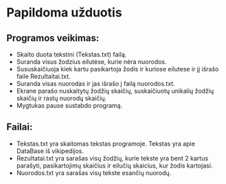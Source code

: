 # Papildoma užduotis

## Programos veikimas:
- Skaito duota tekstini (Tekstas.txt) failą.
- Suranda visus žodzius eilutėse, kurie nėra nuorodos.
- Sususkaičiuoja kiek kartu pasikartoja žodis ir kuriose eilutese ir jį išrašo faile Rezultaitai.txt.
- Suranda visas nuorodas ir jas išrašo į failą nuorodos.txt.
- Ekrane parašo nuskaitytų žodžių skaičių, suskaičiuotų unikalių žodžių skaičių ir rastų nuorodų skaičių.
- Mygtukas pause sustabdo programą.

## Failai:
- Tekstas.txt yra skaitomas tekstas programoje. Tekstas yra apie DataBase iš vikipedijos.
- Rezultatai.txt yra sarašas visų žodžių, kurie tekste yra bent 2 kartus parašyti, pasikartojimų skaičius ir eilučių skaicius, kur žodis kartojasi.
- Nuorodos.txt yra sarašas visų tekste esančių nuorodų.
